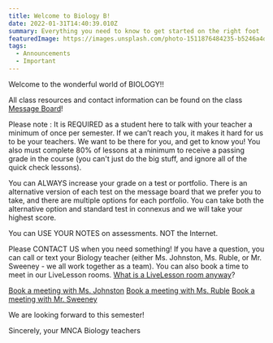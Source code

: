 ```yaml
---
title: Welcome to Biology B!
date: 2022-01-31T14:40:39.010Z
summary: Everything you need to know to get started on the right foot
featuredImage: https://images.unsplash.com/photo-1511876484235-b5246a4d6dd5?ixlib=rb-1.2.1&auto=format&fit=crop&w=648&q=80
tags:
  - Announcements
  - Important
---
```


Welcome to the wonderful world of BIOLOGY!!

All class resources and contact information can be found on the class [Message Board](/)!

Please note : It is REQUIRED as a student here to talk with your teacher a minimum of once per semester. If we can’t reach you, it makes it hard for us to be your teachers. We want to be there for you, and get to know you! You also must complete 80% of lessons at a minimum to receive a passing grade in the course (you can't just do the big stuff, and ignore all of the quick check lessons).

You can ALWAYS increase your grade on a test or portfolio. There is an alternative version of each test on the message board that we prefer you to take, and there are multiple options for each portfolio. You can take both the alternative option and standard test in connexus and we will take your highest score.

You can USE YOUR NOTES on assessments. NOT the Internet.

Please CONTACT US when you need something! If you have a question, you can call or text your Biology teacher (either Ms. Johnston, Ms. Ruble, or Mr. Sweeney - we all work together as a team). You can also book a time to meet in our LiveLesson rooms. [What is a LiveLesson room anyway](/posts/what's-a-livelesson-room)?

[Book a meeting with Ms. Johnston](https://emily-johnston.youcanbook.me/)
[Book a meeting with Ms. Ruble](http://larublemnca.youcanbook.me/)
[Book a meeting with Mr. Sweeney](https://jasweeney.youcanbook.me/)

We are looking forward to this semester!

Sincerely, your MNCA Biology teachers
